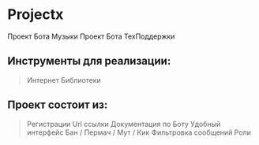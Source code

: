 # Projectx

Проект Бота Музыки
Проект Бота ТехПоддержки

## Инструменты для реализации:
> Интернет
> Библиотеки
> 

## Проект состоит из:
> Регистрации
> Url ссылки
> Документация по Боту
> Удобный интерфейс
> Бан / Пермач / Мут / Кик
> Фильтровка сообщений
> Роли
> 
